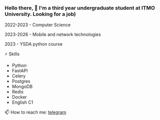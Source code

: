 ### Hello there, 👋 I'm a third year undergraduate student at ITMO University. Looking for a job)
2022-2023 - Computer Science 

2023-2026 - Mobile and network technologies

2023 - YSDA python course 

⚡ Skills
- Python
- FastAPI
- Celery
- Postgres
- MongoDB
- Redis
- Docker
- English C1

  
📫 How to reach me: <a href="https://t.me/spvlvl"> telegram </a>
